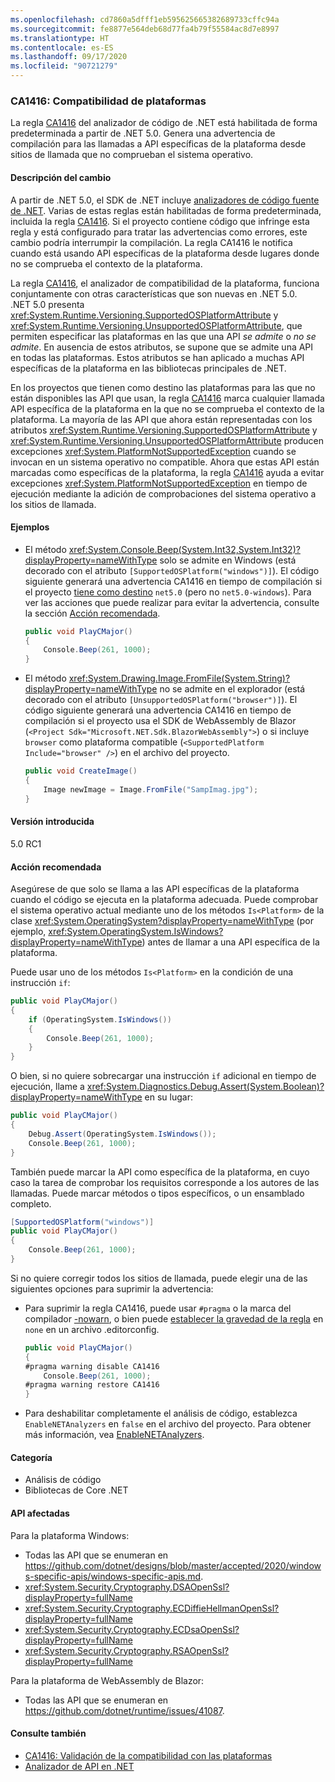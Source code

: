 ```yaml
---
ms.openlocfilehash: cd7860a5dfff1eb595625665382689733cffc94a
ms.sourcegitcommit: fe8877e564deb68d77fa4b79f55584ac8d7e8997
ms.translationtype: HT
ms.contentlocale: es-ES
ms.lasthandoff: 09/17/2020
ms.locfileid: "90721279"
---
```

### <a name="ca1416-platform-compatibility"></a>CA1416: Compatibilidad de plataformas

La regla [CA1416](/visualstudio/code-quality/ca1416) del analizador de código de .NET está habilitada de forma predeterminada a partir de .NET 5.0. Genera una advertencia de compilación para las llamadas a API específicas de la plataforma desde sitios de llamada que no comprueban el sistema operativo.

#### <a name="change-description"></a>Descripción del cambio

A partir de .NET 5.0, el SDK de .NET incluye [analizadores de código fuente de .NET](../../../../docs/fundamentals/productivity/code-analysis.md). Varias de estas reglas están habilitadas de forma predeterminada, incluida la regla [CA1416](/visualstudio/code-quality/ca1416). Si el proyecto contiene código que infringe esta regla y está configurado para tratar las advertencias como errores, este cambio podría interrumpir la compilación. La regla CA1416 le notifica cuando está usando API específicas de la plataforma desde lugares donde no se comprueba el contexto de la plataforma.

La regla [CA1416](/visualstudio/code-quality/ca1416), el analizador de compatibilidad de la plataforma, funciona conjuntamente con otras características que son nuevas en .NET 5.0. .NET 5.0 presenta <xref:System.Runtime.Versioning.SupportedOSPlatformAttribute> y <xref:System.Runtime.Versioning.UnsupportedOSPlatformAttribute>, que permiten especificar las plataformas en las que una API *se admite* o *no se admite*. En ausencia de estos atributos, se supone que se admite una API en todas las plataformas. Estos atributos se han aplicado a muchas API específicas de la plataforma en las bibliotecas principales de .NET.

En los proyectos que tienen como destino las plataformas para las que no están disponibles las API que usan, la regla [CA1416](/visualstudio/code-quality/ca1416) marca cualquier llamada API específica de la plataforma en la que no se comprueba el contexto de la plataforma. La mayoría de las API que ahora están representadas con los atributos <xref:System.Runtime.Versioning.SupportedOSPlatformAttribute> y <xref:System.Runtime.Versioning.UnsupportedOSPlatformAttribute> producen excepciones <xref:System.PlatformNotSupportedException> cuando se invocan en un sistema operativo no compatible. Ahora que estas API están marcadas como específicas de la plataforma, la regla [CA1416](/visualstudio/code-quality/ca1416) ayuda a evitar excepciones <xref:System.PlatformNotSupportedException> en tiempo de ejecución mediante la adición de comprobaciones del sistema operativo a los sitios de llamada.

#### <a name="examples"></a>Ejemplos

- El método <xref:System.Console.Beep(System.Int32,System.Int32)?displayProperty=nameWithType> solo se admite en Windows (está decorado con el atributo `[SupportedOSPlatform("windows")]`). El código siguiente generará una advertencia CA1416 en tiempo de compilación si el proyecto [tiene como destino](../../../../docs/standard/frameworks.md) `net5.0` (pero no `net5.0-windows`). Para ver las acciones que puede realizar para evitar la advertencia, consulte la sección [Acción recomendada](#recommended-action).

  ```csharp
  public void PlayCMajor()
  {
      Console.Beep(261, 1000);
  }
  ```

- El método <xref:System.Drawing.Image.FromFile(System.String)?displayProperty=nameWithType> no se admite en el explorador (está decorado con el atributo `[UnsupportedOSPlatform("browser")]`). El código siguiente generará una advertencia CA1416 en tiempo de compilación si el proyecto usa el SDK de WebAssembly de Blazor (`<Project Sdk="Microsoft.NET.Sdk.BlazorWebAssembly">`) o si incluye `browser` como plataforma compatible (`<SupportedPlatform Include="browser" />`) en el archivo del proyecto.

  ```csharp
  public void CreateImage()
  {
      Image newImage = Image.FromFile("SampImag.jpg");
  }
  ```

#### <a name="version-introduced"></a>Versión introducida

5.0 RC1

#### <a name="recommended-action"></a>Acción recomendada

Asegúrese de que solo se llama a las API específicas de la plataforma cuando el código se ejecuta en la plataforma adecuada. Puede comprobar el sistema operativo actual mediante uno de los métodos `Is<Platform>` de la clase <xref:System.OperatingSystem?displayProperty=nameWithType> (por ejemplo, <xref:System.OperatingSystem.IsWindows?displayProperty=nameWithType>) antes de llamar a una API específica de la plataforma.

Puede usar uno de los métodos `Is<Platform>` en la condición de una instrucción `if`:

```csharp
public void PlayCMajor()
{
    if (OperatingSystem.IsWindows())
    {
        Console.Beep(261, 1000);
    }
}
```

O bien, si no quiere sobrecargar una instrucción `if` adicional en tiempo de ejecución, llame a <xref:System.Diagnostics.Debug.Assert(System.Boolean)?displayProperty=nameWithType> en su lugar:

```csharp
public void PlayCMajor()
{
    Debug.Assert(OperatingSystem.IsWindows());
    Console.Beep(261, 1000);
}
```

También puede marcar la API como específica de la plataforma, en cuyo caso la tarea de comprobar los requisitos corresponde a los autores de las llamadas. Puede marcar métodos o tipos específicos, o un ensamblado completo.

```csharp
[SupportedOSPlatform("windows")]
public void PlayCMajor()
{
    Console.Beep(261, 1000);
}
```

Si no quiere corregir todos los sitios de llamada, puede elegir una de las siguientes opciones para suprimir la advertencia:

- Para suprimir la regla CA1416, puede usar `#pragma` o la marca del compilador [-nowarn](../../../../docs/csharp/language-reference/compiler-options/nowarn-compiler-option.md), o bien puede [establecer la gravedad de la regla](../../../../docs/fundamentals/productivity/configure-code-analysis-rules.md#suppress-violations) en `none` en un archivo .editorconfig.

  ```csharp
  public void PlayCMajor()
  {
  #pragma warning disable CA1416
      Console.Beep(261, 1000);
  #pragma warning restore CA1416
  }
  ```

- Para deshabilitar completamente el análisis de código, establezca `EnableNETAnalyzers` en `false` en el archivo del proyecto. Para obtener más información, vea [EnableNETAnalyzers](../../../../docs/core/project-sdk/msbuild-props.md#enablenetanalyzers).

#### <a name="category"></a>Categoría

- Análisis de código
- Bibliotecas de Core .NET

#### <a name="affected-apis"></a>API afectadas

Para la plataforma Windows:

- Todas las API que se enumeran en <https://github.com/dotnet/designs/blob/master/accepted/2020/windows-specific-apis/windows-specific-apis.md>.
- <xref:System.Security.Cryptography.DSAOpenSsl?displayProperty=fullName>
- <xref:System.Security.Cryptography.ECDiffieHellmanOpenSsl?displayProperty=fullName>
- <xref:System.Security.Cryptography.ECDsaOpenSsl?displayProperty=fullName>
- <xref:System.Security.Cryptography.RSAOpenSsl?displayProperty=fullName>

Para la plataforma de WebAssembly de Blazor:

- Todas las API que se enumeran en <https://github.com/dotnet/runtime/issues/41087>.

<!--

#### Affected APIs

- ``

-->

#### <a name="see-also"></a>Consulte también

- [CA1416: Validación de la compatibilidad con las plataformas](/visualstudio/code-quality/ca1416)
- [Analizador de API en .NET](../../../../docs/standard/analyzers/api-analyzer.md)
